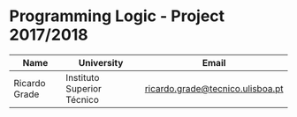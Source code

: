 # Programming Logic - Project 2017/2018

| Name | University | Email |
| ---- | ---- | ---- |
| Ricardo Grade | Instituto Superior Técnico | ricardo.grade@tecnico.ulisboa.pt |